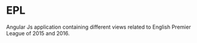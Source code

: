# EPL
Angular Js application containing different views related to English Premier League of 2015 and 2016.
